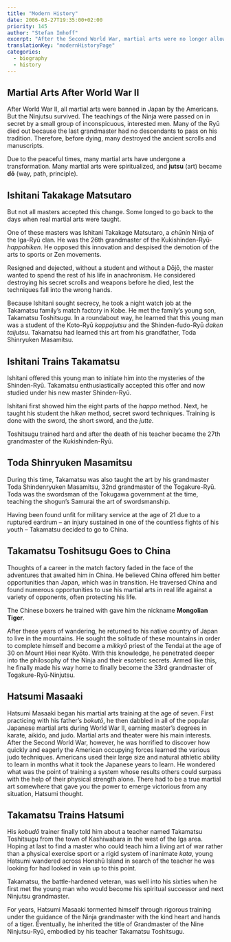 ```yaml
---
title: "Modern History"
date: 2006-03-27T19:35:00+02:00
priority: 145
author: "Stefan Imhoff"
excerpt: "After the Second World War, martial arts were no longer allowed to be practiced, and many were converted into sports. It was only by accident that the knowledge of the last Ninja was not lost, but was passed on from Ishitani and Toda to Takamatsu, who then trained Hatsumi."
translationKey: "modernHistoryPage"
categories:
  - biography
  - history
---
```


## Martial Arts After World War II

After World War II, all martial arts were banned in Japan by the Americans. But the Ninjutsu survived. The teachings of the Ninja were passed on in secret by a small group of inconspicuous, interested men. Many of the Ryū died out because the last grandmaster had no descendants to pass on his tradition. Therefore, before dying, many destroyed the ancient scrolls and manuscripts.

Due to the peaceful times, many martial arts have undergone a transformation. Many martial arts were spiritualized, and **jutsu** (art) became **dō** (way, path, principle).

## Ishitani Takakage Matsutaro

But not all masters accepted this change. Some longed to go back to the days when real martial arts were taught.

One of these masters was Ishitani Takakage Matsutaro, a _chūnin_ Ninja of the Iga-Ryū clan. He was the 26th grandmaster of the Kukishinden-Ryū-_happohiken_. He opposed this innovation and despised the demotion of the arts to sports or Zen movements.

Resigned and dejected, without a student and without a Dōjō, the master wanted to spend the rest of his life in anachronism. He considered destroying his secret scrolls and weapons before he died, lest the techniques fall into the wrong hands.

Because Ishitani sought secrecy, he took a night watch job at the Takamatsu family’s match factory in Kobe. He met the family’s young son, Takamatsu Toshitsugu. In a roundabout way, he learned that this young man was a student of the Koto-Ryū _koppojutsu_ and the Shinden-fudo-Ryū _daken taijutsu_. Takamatsu had learned this art from his grandfather, Toda Shinryuken Masamitsu.

## Ishitani Trains Takamatsu

Ishitani offered this young man to initiate him into the mysteries of the Shinden-Ryū. Takamatsu enthusiastically accepted this offer and now studied under his new master Shinden-Ryū.

Ishitani first showed him the eight parts of the _happo_ method. Next, he taught his student the _hiken_ method, secret sword techniques. Training is done with the sword, the short sword, and the _jutte_.

Toshitsugu trained hard and after the death of his teacher became the 27th grandmaster of the Kukishinden-Ryū.

## Toda Shinryuken Masamitsu

During this time, Takamatsu was also taught the art by his grandmaster Toda Shindenryuken Masamitsu, 32nd grandmaster of the Togakure-Ryū. Toda was the swordsman of the Tokugawa government at the time, teaching the shogun’s Samurai the art of swordsmanship.

Having been found unfit for military service at the age of 21 due to a ruptured eardrum – an injury sustained in one of the countless fights of his youth – Takamatsu decided to go to China.

## Takamatsu Toshitsugu Goes to China

Thoughts of a career in the match factory faded in the face of the adventures that awaited him in China. He believed China offered him better opportunities than Japan, which was in transition. He traversed China and found numerous opportunities to use his martial arts in real life against a variety of opponents, often protecting his life.

The Chinese boxers he trained with gave him the nickname **Mongolian Tiger**.

After these years of wandering, he returned to his native country of Japan to live in the mountains. He sought the solitude of these mountains in order to complete himself and become a _mikkyō_ priest of the Tendai at the age of 30 on Mount Hiei near Kyōto. With this knowledge, he penetrated deeper into the philosophy of the Ninja and their esoteric secrets. Armed like this, he finally made his way home to finally become the 33rd grandmaster of Togakure-Ryū-Ninjutsu.

## Hatsumi Masaaki

Hatsumi Masaaki began his martial arts training at the age of seven. First practicing with his father’s _bokutō_, he then dabbled in all of the popular Japanese martial arts during World War II, earning master’s degrees in karate, aikido, and judo. Martial arts and theater were his main interests. After the Second World War, however, he was horrified to discover how quickly and eagerly the American occupying forces learned the various judo techniques. Americans used their large size and natural athletic ability to learn in months what it took the Japanese years to learn. He wondered what was the point of training a system whose results others could surpass with the help of their physical strength alone. There had to be a true martial art somewhere that gave you the power to emerge victorious from any situation, Hatsumi thought.

## Takamatsu Trains Hatsumi

His _kobudō_ trainer finally told him about a teacher named Takamatsu Toshitsugu from the town of Kashiwabara in the west of the Iga area. Hoping at last to find a master who could teach him a living art of war rather than a physical exercise sport or a rigid system of inanimate _kata_, young Hatsumi wandered across Honshū Island in search of the teacher he was looking for had looked in vain up to this point.

Takamatsu, the battle-hardened veteran, was well into his sixties when he first met the young man who would become his spiritual successor and next Ninjutsu grandmaster.

For years, Hatsumi Masaaki tormented himself through rigorous training under the guidance of the Ninja grandmaster with the kind heart and hands of a tiger. Eventually, he inherited the title of Grandmaster of the Nine Ninjutsu-Ryū, embodied by his teacher Takamatsu Toshitsugu.

